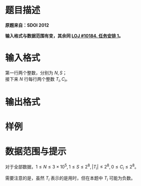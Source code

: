 
# 题目描述

**原题来自：SDOI 2012**

**输入格式与数据范围有变，其余同 [LOJ #10184. 任务安排 1](/problem/10184)。**

# 输入格式

第一行两个整数，分别为 $N,S$；  
接下来 $N$ 行每行两个整数 $T_i,C_i$。

# 输出格式



# 样例



# 数据范围与提示

对于全部数据，$1\le N\le 3\times 10^5,1\le S\le 2^8,|T_i|\le 2^8,0\le C_i\le 2^8$。

需要注意的是，虽然 $T_i$ 表示的是用时，但在本题中 $T_i$ 可能为负数。

